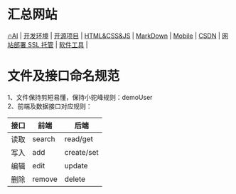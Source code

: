 # 汇总网站
[🔥AI](./AI.md) |
[开发环境](./DevelopTools.md) |
[开源项目](./Project.md) |
[HTML&CSS&JS](./Web.md) |
[MarkDown](./MarkDown.md) |
[Mobile](./Mobile.md) |
[CSDN](./CSDN.md) |
[网站部署 SSL 托管](./WebSite.md) |
[软件工具](./System.md) |

# 文件及接口命名规范
1、文件保持剪短易懂，保持小驼峰规则：demoUser \
2、前端及数据接口对应规则：

| 接口   | 前端     | 后端         |
|------|--------|------------|
| 读取   | search | read/get   |
| 写入   | add    | create/set |
| 编辑   | edit   | update     |
| 删除   | remove | delete     |
